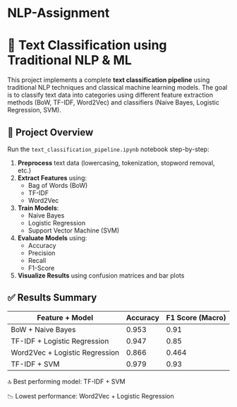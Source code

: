 # NLP-Assignment

# 🧠 Text Classification using Traditional NLP & ML

This project implements a complete **text classification pipeline** using traditional NLP techniques and classical machine learning models. The goal is to classify text data into categories using different feature extraction methods (BoW, TF-IDF, Word2Vec) and classifiers (Naive Bayes, Logistic Regression, SVM).

## 📌 Project Overview

Run the `text_classification_pipeline.ipynb` notebook step-by-step:

1. **Preprocess** text data (lowercasing, tokenization, stopword removal, etc.)
2. **Extract Features** using:
   - Bag of Words (BoW)
   - TF-IDF
   - Word2Vec
3. **Train Models**:
   - Naive Bayes
   - Logistic Regression
   - Support Vector Machine (SVM)
4. **Evaluate Models** using:
   - Accuracy
   - Precision
   - Recall
   - F1-Score
5. **Visualize Results** using confusion matrices and bar plots

## ✅ Results Summary

| Feature + Model                 | Accuracy | F1 Score (Macro) |
|-------------------------------|----------|------------------|
| BoW + Naive Bayes             | 0.953    | 0.91            |
| TF-IDF + Logistic Regression  | 0.947    | 0.85           |
| Word2Vec + Logistic Regression| 0.866    | 0.464            |
| TF-IDF + SVM                  | 0.979    | 0.93            |



🔝 Best performing model: TF-IDF + SVM

📉 Lowest performance: Word2Vec + Logistic Regression
